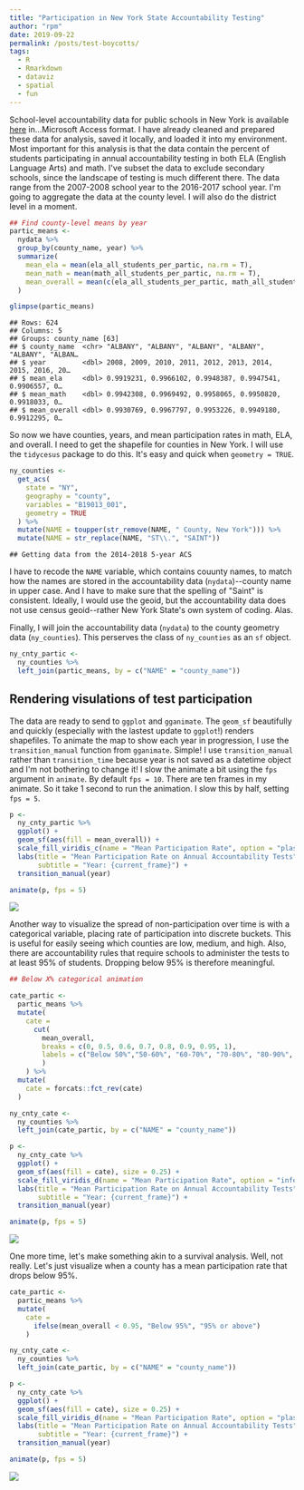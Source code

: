 ```yaml
---
title: "Participation in New York State Accountability Testing"
author: "rpm"
date: 2019-09-22
permalink: /posts/test-boycotts/
tags:
  - R
  - Rmarkdown
  - dataviz
  - spatial
  - fun
---
```



School-level accountability data for public schools in New York is available [here](https://data.nysed.gov/downloads.php) in...Microsoft Access format. I have already cleaned and prepared these data for analysis, saved it locally, and loaded it into my environment. Most important for this analysis is that the data contain the percent of students participating in annual accountability testing in both ELA (English Language Arts) and math. I've subset the data to exclude secondary schools, since the landscape of testing is much different there. The data range from the 2007-2008 school year to the 2016-2017 school year. I'm going to aggregate the data at the county level. I will also do the district level in a moment.


```r
## Find county-level means by year
partic_means <-
  nydata %>% 
  group_by(county_name, year) %>% 
  summarize(
    mean_ela = mean(ela_all_students_per_partic, na.rm = T),
    mean_math = mean(math_all_students_per_partic, na.rm = T),
    mean_overall = mean(c(ela_all_students_per_partic, math_all_students_per_partic), na.rm = T)
  )

glimpse(partic_means)
```

```
## Rows: 624
## Columns: 5
## Groups: county_name [63]
## $ county_name  <chr> "ALBANY", "ALBANY", "ALBANY", "ALBANY", "ALBANY", "ALBAN…
## $ year         <dbl> 2008, 2009, 2010, 2011, 2012, 2013, 2014, 2015, 2016, 20…
## $ mean_ela     <dbl> 0.9919231, 0.9966102, 0.9948387, 0.9947541, 0.9906557, 0…
## $ mean_math    <dbl> 0.9942308, 0.9969492, 0.9958065, 0.9950820, 0.9918033, 0…
## $ mean_overall <dbl> 0.9930769, 0.9967797, 0.9953226, 0.9949180, 0.9912295, 0…
```

So now we have counties, years, and mean participation rates in math, ELA, and overall. I need to get the shapefile for counties in New York. I will use the `tidycesus` package to do this. It's easy and quick when `geometry = TRUE`.


```r
ny_counties <-
  get_acs(
    state = "NY",
    geography = "county",
    variables = "B19013_001",
    geometry = TRUE
  ) %>%
  mutate(NAME = toupper(str_remove(NAME, " County, New York"))) %>% 
  mutate(NAME = str_replace(NAME, "ST\\.", "SAINT"))
```

```
## Getting data from the 2014-2018 5-year ACS
```

I have to recode the `NAME` variable, which contains couunty names, to match how the names are stored in the accountability data (`nydata`)--county name in upper case. And I have to make sure that the spelling of "Saint" is consistent. Ideally, I would use the geoid, but the accountability data does not use census geoid--rather New York State's own system of coding. Alas. 

Finally, I will join the accountability data (`nydata`) to the county geometry data (`ny_counties`). This perserves the class of `ny_counties` as an `sf` object.


```r
ny_cnty_partic <-
  ny_counties %>%
  left_join(partic_means, by = c("NAME" = "county_name"))
```

## Rendering visulations of test participation

The data are ready to send to `ggplot` and `gganimate`. The `geom_sf` beautifully and quickly (especially with the lastest update to `ggplot`!) renders shapefiles. To animate the map to show each year in progression, I use the `transition_manual` function from `gganimate`. Simple! I use `transition_manual` rather than `transition_time` because year is not saved as a datetime object and I'm not bothering to change it! I slow the animate a bit using the `fps` argument in `animate`. By default `fps = 10`. There are ten frames in my animate. So it take 1 second to run the animation. I slow this by half, setting `fps = 5`. 


```r
p <-
  ny_cnty_partic %>% 
  ggplot() +
  geom_sf(aes(fill = mean_overall)) +
  scale_fill_viridis_c(name = "Mean Participation Rate", option = "plasma", direction = 1) +
  labs(title = "Mean Participation Rate on Annual Accountability Tests", 
       subtitle = "Year: {current_frame}") +
  transition_manual(year)

animate(p, fps = 5)
```

![](http://ramorel.github.io/files/2019-09-22-map_of_test_boycotts_files/figure-html/map1-1.gif)<!-- -->

Another way to visualize the spread of non-participation over time is with a categorical variable, placing rate of participation into discrete buckets. This is useful for easily seeing which counties are low, medium, and high. Also, there are accountability rules that require schools to administer the tests to at least 95% of students. Dropping below 95% is therefore meaningful.


```r
## Below X% categorical animation

cate_partic <-
  partic_means %>% 
  mutate(
    cate = 
      cut(
        mean_overall, 
        breaks = c(0, 0.5, 0.6, 0.7, 0.8, 0.9, 0.95, 1), 
        labels = c("Below 50%","50-60%", "60-70%", "70-80%", "80-90%", "90-95%", "Above 95%")
        )
    ) %>% 
  mutate(
    cate = forcats::fct_rev(cate)
  )

ny_cnty_cate <-
  ny_counties %>%
  left_join(cate_partic, by = c("NAME" = "county_name"))

p <- 
  ny_cnty_cate %>% 
  ggplot() +
  geom_sf(aes(fill = cate), size = 0.25) +
  scale_fill_viridis_d(name = "Mean Participation Rate", option = "inferno", direction = -1) +
  labs(title = "Mean Participation Rate on Annual Accountability Tests", 
       subtitle = "Year: {current_frame}") +
  transition_manual(year) 

animate(p, fps = 5)
```

![](http://ramorel.github.io/files/2019-09-22-map_of_test_boycotts_files/figure-html/map2-1.gif)<!-- -->

One more time, let's make something akin to a survival analysis. Well, not really. Let's just visualize when a county has a mean participation rate that drops below 95%.


```r
cate_partic <-
  partic_means %>% 
  mutate(
    cate = 
      ifelse(mean_overall < 0.95, "Below 95%", "95% or above")
    ) 

ny_cnty_cate <-
  ny_counties %>%
  left_join(cate_partic, by = c("NAME" = "county_name"))

p <- 
  ny_cnty_cate %>% 
  ggplot() +
  geom_sf(aes(fill = cate), size = 0.25) +
  scale_fill_viridis_d(name = "Mean Participation Rate", option = "plasma", direction = -1) +
  labs(title = "Mean Participation Rate on Annual Accountability Tests", 
       subtitle = "Year: {current_frame}") +
  transition_manual(year) 

animate(p, fps = 5)
```

![](http://ramorel.github.io/files/2019-09-22-map_of_test_boycotts_files/figure-html/map3-1.gif)<!-- -->
